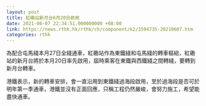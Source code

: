 ```yaml
---
layout: post
title: 紅磡站新月台6月20日啟用
date: 2021-06-07 22:34:51.000000000 +08:00
link: https://news.rthk.hk/rthk/ch/component/k2/1594735-20210607.htm
categories: rthk
---
```


為配合屯馬綫本月27日全綫通車，紅磡站作為東鐵綫和屯馬綫的轉車樞紐，紅磡站的新月台將於本月20日率先啟用，屆時乘客在東鐵與西鐵綫之間轉綫，要轉到新月台轉車。

港鐵表示，新的轉車安排，會一直沿用到東鐵綫過海段啟用，至於過海段是否可於明年第一季通車，港鐵並沒有正面回應，只稱工程仍然嚴峻，會努力施工，希望能盡快通車。
